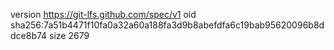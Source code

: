 version https://git-lfs.github.com/spec/v1
oid sha256:7a51b4471f10fa0a32a60a188fa3d9b8abefdfa6c19bab95620096b8ddce8b74
size 2679
